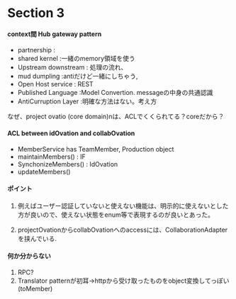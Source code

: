 # Section 3

#### context間 Hub gateway pattern
 - partnership : 
 - shared kernel :一緒のmemory領域を使う
 - Upstream downstream : 処理の流れ、
 - mud dumpling :antiだけど一緒にしちゃう,
 - Open Host service : REST
 - Published Language :Model Convertion. messageの中身の共通認識
 - AntiCurruption Layer :明確な方法はない。考え方

 なぜ、project ovatio (core domain)nは、ACLでくくられてる？coreだから？
 
#### ACL between idOvation and collabOvation
 - MemberService has TeamMember, Production object
 - maintainMembers() : IF
 - SynchonizeMembers() : IdOvation
 - updateMembers()
  
#### ポイント
 
1. 例えばユーザー認証していないと使えない機能は、明示的に使えないとした方が良いので、使えない状態をenum等で表現するのが良いとあった。

2. projectOvationからcollabOvationへのaccessには、CollaborationAdapterを挟んでいる.

#### 何か分からない

1. RPC?
2. Translator patternが初耳→httpから受け取ったものをobject変換してっぽい (toMember)
